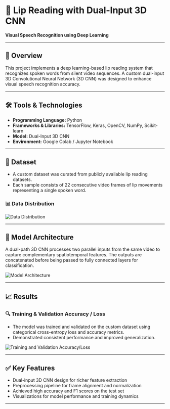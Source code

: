 # 🧠 Lip Reading with Dual-Input 3D CNN  
**Visual Speech Recognition using Deep Learning**

---

## 📌 Overview
This project implements a deep learning-based lip reading system that recognizes spoken words from silent video sequences. A custom dual-input 3D Convolutional Neural Network (3D CNN) was designed to enhance visual speech recognition accuracy.

---

## 🛠️ Tools & Technologies
- **Programming Language:** Python  
- **Frameworks & Libraries:** TensorFlow, Keras, OpenCV, NumPy, Scikit-learn  
- **Model:** Dual-Input 3D CNN  
- **Environment:** Google Colab / Jupyter Notebook  

---

## 📁 Dataset
- A custom dataset was curated from publicly available lip reading datasets.
- Each sample consists of 22 consecutive video frames of lip movements representing a single spoken word.

### 📊 Data Distribution
![Data Distribution](https://github.com/user-attachments/assets/344881a5-4d03-4d30-b53d-9f18c025b624)

---

## 🧠 Model Architecture
A dual-path 3D CNN processes two parallel inputs from the same video to capture complementary spatiotemporal features. The outputs are concatenated before being passed to fully connected layers for classification.

![Model Architecture](https://github.com/user-attachments/assets/29277538-5eb8-481d-a20c-8b2b1df5867c)

---

## 📈 Results

### 🔍 Training & Validation Accuracy / Loss
- The model was trained and validated on the custom dataset using categorical cross-entropy loss and accuracy metrics.
- Demonstrated consistent performance and improved generalization.

![Training and Validation Accuracy/Loss](https://github.com/user-attachments/assets/90eedf0b-ab17-4773-8ec9-c88bb2c732c2)

---

## ✅ Key Features
- Dual-input 3D CNN design for richer feature extraction  
- Preprocessing pipeline for frame alignment and normalization  
- Achieved high accuracy and F1 scores on the test set  
- Visualizations for model performance and training dynamics  

---
